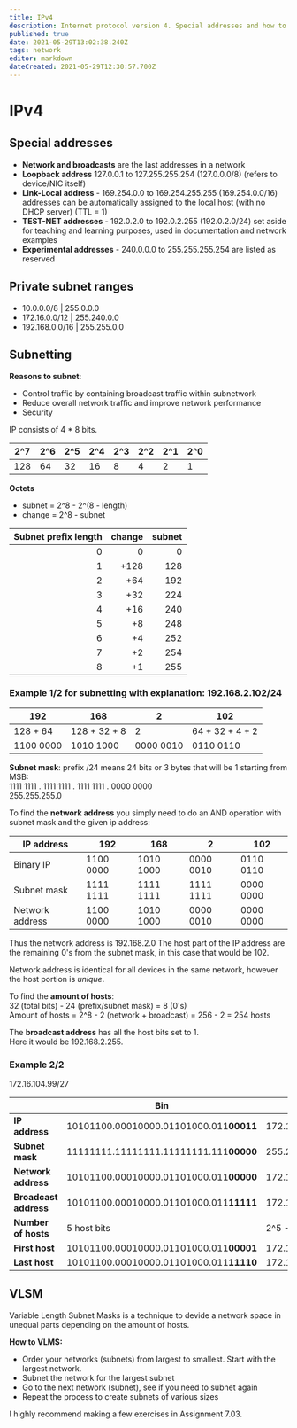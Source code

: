 ```yaml
---
title: IPv4
description: Internet protocol version 4. Special addresses and how to subnet.
published: true
date: 2021-05-29T13:02:38.240Z
tags: network
editor: markdown
dateCreated: 2021-05-29T12:30:57.700Z
---
```


# IPv4

## Special addresses

- **Network and broadcasts** are the last addresses in a network
- **Loopback address** 127.0.0.1 to 127.255.255.254 (127.0.0.0/8) (refers to device/NIC itself)
- **Link-Local address** - 169.254.0.0 to 169.254.255.255 (169.254.0.0/16) addresses can be automatically assigned to the local host (with no DHCP server) (TTL = 1)
- **TEST-NET addresses** - 192.0.2.0 to 192.0.2.255 (192.0.2.0/24) set aside for teaching and learning purposes, used in documentation and network examples
- **Experimental addresses** - 240.0.0.0 to 255.255.255.254 are listed as reserved

## Private subnet ranges

- 10.0.0.0/8 | 255.0.0.0
- 172.16.0.0/12 | 255.240.0.0
- 192.168.0.0/16 | 255.255.0.0


## Subnetting

**Reasons to subnet**:
- Control traffic by containing broadcast traffic within subnetwork
- Reduce overall network traffic and improve network performance
- Security

IP consists of 4 * 8 bits.

| 2^7 | 2^6 | 2^5 | 2^4 | 2^3 | 2^2 | 2^1 | 2^0 |
|-----|-----|-----|-----|-----|-----|-----|-----|
| 128 | 64  | 32  | 16  | 8   | 4   | 2   | 1   |

**Octets**
- subnet = 2^8 - 2^(8 - length)
- change = 2^8 - subnet

| Subnet prefix length | change | subnet |
| --: | --: | --: |
| 0 | 0 | 0 |
| 1 | +128 | 128 |
| 2 | +64 | 192 |
| 3 | +32 | 224 |
| 4 | +16 | 240 |
| 5 | +8 | 248 |
| 6 | +4 | 252 |
| 7 | +2 | 254 |
| 8 | +1 | 255 |

### Example 1/2 for subnetting with explanation: 192.168.2.102/24  

| 192       | 168          | 2         | 102         |
|-----------|--------------|-----------|-------------|
| 128 + 64  | 128 + 32 + 8 | 2         | 64 + 32 + 4 + 2|
| 1100 0000 | 1010 1000    | 0000 0010 | 0110 0110   |

**Subnet mask**: prefix /24 means 24 bits or 3 bytes that will be 1 starting from MSB:  
1111 1111 . 1111 1111 . 1111 1111 . 0000 0000  
255.255.255.0  

To find the **network address** you simply need to do an AND operation with subnet mask and the given ip address:  

| IP address      | 192       | 168          | 2         | 102         |
|-----------------|-----------|--------------|-----------|-------------|
| Binary IP       | 1100 0000 | 1010 1000    | 0000 0010 | 0110 0110   |
| Subnet mask     | 1111 1111 | 1111 1111    | 1111 1111 | 0000 0000   |
| Network address | 1100 0000 | 1010 1000    | 0000 0010 | 0000 0000   |

Thus the network address is 192.168.2.0
The host part of the IP address are the remaining 0's from the subnet mask, in this case that would be 102.

Network address is identical for all devices in the same network, however the host portion is *unique*.

To find the **amount of hosts**:  
32 (total bits) - 24 (prefix/subnet mask) = 8 (0's)  
Amount of hosts = 2^8 - 2 (network + broadcast) = 256 - 2 = 254 hosts

The **broadcast address** has all the host bits set to 1.  
Here it would be 192.168.2.255.

### Example 2/2
172.16.104.99/27

|                       | Bin                                     | Dec             |
|-----------------------|-----------------------------------------|-----------------|
| **IP address**        | 10101100.00010000.01101000.011**00011** | 172.16.104.99   |
| **Subnet mask**       | 11111111.11111111.11111111.111**00000** | 255.255.255.224 |
| **Network address**   | 10101100.00010000.01101000.011**00000** | 172.16.104.96   |
| **Broadcast address** | 10101100.00010000.01101000.011**11111** | 172.16.104.127  |
| **Number of hosts**   | 5 host bits                             | 2^5 - 2 = 30    |
| **First host**        | 10101100.00010000.01101000.011**00001** | 172.16.104.97   |
| **Last host**         | 10101100.00010000.01101000.011**11110** | 172.16.104.126  |

## VLSM

Variable Length Subnet Masks is a technique to devide a network space in unequal parts depending on the amount of hosts.

**How to VLMS:**

- Order your networks (subnets) from largest to smallest. Start with the largest network.
- Subnet the network for the largest subnet
- Go to the next network (subnet), see if you need to subnet again
- Repeat the process to create subnets of various sizes

I highly recommend making a few exercises in Assignment 7.03.
